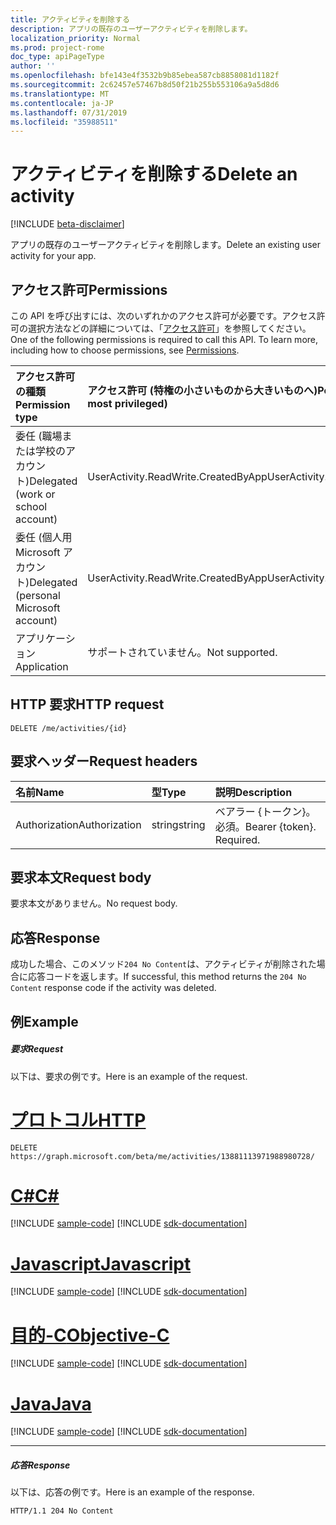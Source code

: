 ```yaml
---
title: アクティビティを削除する
description: アプリの既存のユーザーアクティビティを削除します。
localization_priority: Normal
ms.prod: project-rome
doc_type: apiPageType
author: ''
ms.openlocfilehash: bfe143e4f3532b9b85ebea587cb8858081d1182f
ms.sourcegitcommit: 2c62457e57467b8d50f21b255b553106a9a5d8d6
ms.translationtype: MT
ms.contentlocale: ja-JP
ms.lasthandoff: 07/31/2019
ms.locfileid: "35988511"
---
```

# <a name="delete-an-activity"></a><span data-ttu-id="1b970-103">アクティビティを削除する</span><span class="sxs-lookup"><span data-stu-id="1b970-103">Delete an activity</span></span>

[!INCLUDE [beta-disclaimer](../../includes/beta-disclaimer.md)]

<span data-ttu-id="1b970-104">アプリの既存のユーザーアクティビティを削除します。</span><span class="sxs-lookup"><span data-stu-id="1b970-104">Delete an existing user activity for your app.</span></span>

## <a name="permissions"></a><span data-ttu-id="1b970-105">アクセス許可</span><span class="sxs-lookup"><span data-stu-id="1b970-105">Permissions</span></span>

<span data-ttu-id="1b970-p101">この API を呼び出すには、次のいずれかのアクセス許可が必要です。アクセス許可の選択方法などの詳細については、「[アクセス許可](/graph/permissions-reference)」を参照してください。</span><span class="sxs-lookup"><span data-stu-id="1b970-p101">One of the following permissions is required to call this API. To learn more, including how to choose permissions, see [Permissions](/graph/permissions-reference).</span></span>


|<span data-ttu-id="1b970-108">アクセス許可の種類</span><span class="sxs-lookup"><span data-stu-id="1b970-108">Permission type</span></span>      | <span data-ttu-id="1b970-109">アクセス許可 (特権の小さいものから大きいものへ)</span><span class="sxs-lookup"><span data-stu-id="1b970-109">Permissions (from least to most privileged)</span></span>              |
|:--------------------|:---------------------------------------------------------|
|<span data-ttu-id="1b970-110">委任 (職場または学校のアカウント)</span><span class="sxs-lookup"><span data-stu-id="1b970-110">Delegated (work or school account)</span></span> | <span data-ttu-id="1b970-111">UserActivity.ReadWrite.CreatedByApp</span><span class="sxs-lookup"><span data-stu-id="1b970-111">UserActivity.ReadWrite.CreatedByApp</span></span>    |
|<span data-ttu-id="1b970-112">委任 (個人用 Microsoft アカウント)</span><span class="sxs-lookup"><span data-stu-id="1b970-112">Delegated (personal Microsoft account)</span></span> | <span data-ttu-id="1b970-113">UserActivity.ReadWrite.CreatedByApp</span><span class="sxs-lookup"><span data-stu-id="1b970-113">UserActivity.ReadWrite.CreatedByApp</span></span>    |
|<span data-ttu-id="1b970-114">アプリケーション</span><span class="sxs-lookup"><span data-stu-id="1b970-114">Application</span></span> | <span data-ttu-id="1b970-115">サポートされていません。</span><span class="sxs-lookup"><span data-stu-id="1b970-115">Not supported.</span></span> |

## <a name="http-request"></a><span data-ttu-id="1b970-116">HTTP 要求</span><span class="sxs-lookup"><span data-stu-id="1b970-116">HTTP request</span></span>

<!-- { "blockType": "ignored" } -->

```http
DELETE /me/activities/{id}
```

## <a name="request-headers"></a><span data-ttu-id="1b970-117">要求ヘッダー</span><span class="sxs-lookup"><span data-stu-id="1b970-117">Request headers</span></span>

|<span data-ttu-id="1b970-118">名前</span><span class="sxs-lookup"><span data-stu-id="1b970-118">Name</span></span> | <span data-ttu-id="1b970-119">型</span><span class="sxs-lookup"><span data-stu-id="1b970-119">Type</span></span> | <span data-ttu-id="1b970-120">説明</span><span class="sxs-lookup"><span data-stu-id="1b970-120">Description</span></span>|
|:----|:-----|:-----------|
|<span data-ttu-id="1b970-121">Authorization</span><span class="sxs-lookup"><span data-stu-id="1b970-121">Authorization</span></span> | <span data-ttu-id="1b970-122">string</span><span class="sxs-lookup"><span data-stu-id="1b970-122">string</span></span> | <span data-ttu-id="1b970-p102">ベアラー {トークン}。必須。</span><span class="sxs-lookup"><span data-stu-id="1b970-p102">Bearer {token}. Required.</span></span>|

## <a name="request-body"></a><span data-ttu-id="1b970-125">要求本文</span><span class="sxs-lookup"><span data-stu-id="1b970-125">Request body</span></span>

<span data-ttu-id="1b970-126">要求本文がありません。</span><span class="sxs-lookup"><span data-stu-id="1b970-126">No request body.</span></span>

## <a name="response"></a><span data-ttu-id="1b970-127">応答</span><span class="sxs-lookup"><span data-stu-id="1b970-127">Response</span></span>

<span data-ttu-id="1b970-128">成功した場合、このメソッド`204 No Content`は、アクティビティが削除された場合に応答コードを返します。</span><span class="sxs-lookup"><span data-stu-id="1b970-128">If successful, this method returns the `204 No Content` response code if the activity was deleted.</span></span>

## <a name="example"></a><span data-ttu-id="1b970-129">例</span><span class="sxs-lookup"><span data-stu-id="1b970-129">Example</span></span>

##### <a name="request"></a><span data-ttu-id="1b970-130">要求</span><span class="sxs-lookup"><span data-stu-id="1b970-130">Request</span></span>

<span data-ttu-id="1b970-131">以下は、要求の例です。</span><span class="sxs-lookup"><span data-stu-id="1b970-131">Here is an example of the request.</span></span>


# <a name="httptabhttp"></a>[<span data-ttu-id="1b970-132">プロトコル</span><span class="sxs-lookup"><span data-stu-id="1b970-132">HTTP</span></span>](#tab/http)
<!-- {
  "blockType": "request",
  "name": "delete_activity"
}-->

```http
DELETE https://graph.microsoft.com/beta/me/activities/13881113971988980728/
```
# <a name="ctabcsharp"></a>[<span data-ttu-id="1b970-133">C#</span><span class="sxs-lookup"><span data-stu-id="1b970-133">C#</span></span>](#tab/csharp)
[!INCLUDE [sample-code](../includes/snippets/csharp/delete-activity-csharp-snippets.md)]
[!INCLUDE [sdk-documentation](../includes/snippets/snippets-sdk-documentation-link.md)]

# <a name="javascripttabjavascript"></a>[<span data-ttu-id="1b970-134">Javascript</span><span class="sxs-lookup"><span data-stu-id="1b970-134">Javascript</span></span>](#tab/javascript)
[!INCLUDE [sample-code](../includes/snippets/javascript/delete-activity-javascript-snippets.md)]
[!INCLUDE [sdk-documentation](../includes/snippets/snippets-sdk-documentation-link.md)]

# <a name="objective-ctabobjc"></a>[<span data-ttu-id="1b970-135">目的-C</span><span class="sxs-lookup"><span data-stu-id="1b970-135">Objective-C</span></span>](#tab/objc)
[!INCLUDE [sample-code](../includes/snippets/objc/delete-activity-objc-snippets.md)]
[!INCLUDE [sdk-documentation](../includes/snippets/snippets-sdk-documentation-link.md)]

# <a name="javatabjava"></a>[<span data-ttu-id="1b970-136">Java</span><span class="sxs-lookup"><span data-stu-id="1b970-136">Java</span></span>](#tab/java)
[!INCLUDE [sample-code](../includes/snippets/java/delete-activity-java-snippets.md)]
[!INCLUDE [sdk-documentation](../includes/snippets/snippets-sdk-documentation-link.md)]

---


##### <a name="response"></a><span data-ttu-id="1b970-137">応答</span><span class="sxs-lookup"><span data-stu-id="1b970-137">Response</span></span>

<span data-ttu-id="1b970-138">以下は、応答の例です。</span><span class="sxs-lookup"><span data-stu-id="1b970-138">Here is an example of the response.</span></span>

<!-- {
  "blockType": "response",
  "truncated": true,
} -->

```http
HTTP/1.1 204 No Content
```

<!-- uuid: 8fcb5dbc-d5aa-4681-8e31-b001d5168d79
2017-06-07 14:57:30 UTC -->
<!--
{
  "type": "#page.annotation",
  "description": "Delete activity",
  "keywords": "",
  "section": "documentation",
  "tocPath": "",
  "suppressions": [
  ]
}
-->
